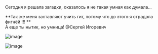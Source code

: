 Сегодня я решала загадки, оказалось я не такая умная как думала...

**Так же меня заставляют учить гит, потому что до этого я страдала фигнёй !!! **  
А еще ты нытик, но умница! @Сергей Игоревич 

![image](https://github.com/user-attachments/assets/3f47fa97-bc58-4f18-8791-a5bdc43553ad)


![image](https://github.com/user-attachments/assets/cb1f559e-9ff8-44b5-bdd1-808dca7c8155)
